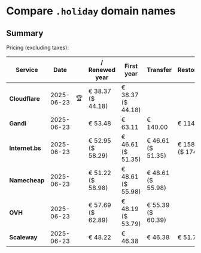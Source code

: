 # Compare `.holiday` domain names

## Summary

Pricing (excluding taxes):

| Service | Date |  | / Renewed year | First year | Transfer | Restoration |
|--|--|--|--|--|--|--|
| **Cloudflare** | 2025-06-23 | 🏆 | € 38.37<br>($ 44.18) | € 38.37<br>($ 44.18) |  |  |
| **Gandi** | 2025-06-23 |  | € 53.48 | € 63.11 | € 140.00 | € 114.51 |
| **Internet.bs** | 2025-06-23 |  | € 52.95<br>($ 58.29) | € 46.61<br>($ 51.35) | € 46.61<br>($ 51.35) | € 158.45<br>($ 174.49) |
| **Namecheap** | 2025-06-23 |  | € 51.22<br>($ 58.98) | € 48.61<br>($ 55.98) | € 48.61<br>($ 55.98) |  |
| **OVH** | 2025-06-23 |  | € 57.69<br>($ 62.89) | € 48.19<br>($ 53.79) | € 55.39<br>($ 60.39) |  |
| **Scaleway** | 2025-06-23 |  | € 48.22 | € 46.38 | € 46.38 | € 51.74 |
